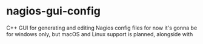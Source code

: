 # nagios-gui-config
C++ GUI for generating and editing Nagios config files
for now it's gonna be for windows only, but macOS and Linux support is planned, alongside with   
